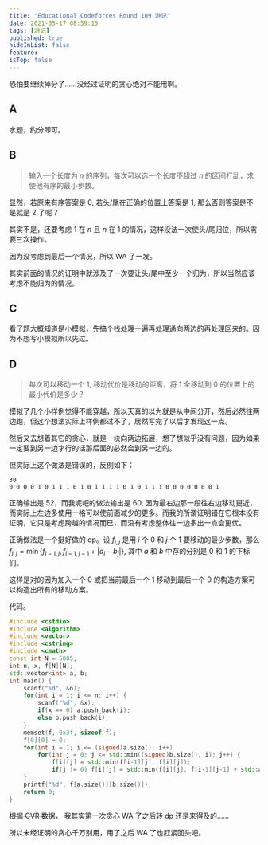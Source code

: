 ```yaml
---
title: 'Educational Codeforces Round 109 游记'
date: 2021-05-17 08:59:15
tags: [游记]
published: true
hideInList: false
feature: 
isTop: false
---
```

恐怕要继续掉分了……没经过证明的贪心绝对不能用啊。

<!-- more -->

## A

水题，约分即可。

## B

> 输入一个长度为 $n$ 的序列，每次可以选一个长度不超过 $n$ 的区间打乱，求使他有序的最小步数。

显然，若原来有序答案是 $0$, 若头/尾在正确的位置上答案是 $1$, 那么否则答案是不是就是 $2$ 了呢？

其实不是，还要考虑 $1$ 在 $n$ 且 $n$ 在 $1$ 的情况，这样没法一次使头/尾归位，所以需要三次操作。

因为没考虑到最后一个情况，所以 WA 了一发。

其实前面的情况的证明中就涉及了一次要让头/尾中至少一个归为，所以当然应该考虑不能归为的情况。

## C

看了题大概知道是小模拟，先搞个栈处理一遍再处理通向两边的再处理回来的。因为不想写小模拟所以先过。

## D

> 每次可以移动一个 $1$, 移动代价是移动的距离，将 $1$ 全移动到 $0$ 的位置上的最小代价是多少？

模拟了几个小样例觉得不能穿越，所以天真的以为就是从中间分开，然后必然往两边跑，但这个想法实际上样例都过不了，居然写完了以后才发现这一点。

然后又去想着其它的贪心，就是一块向两边拓展，想了想似乎没有问题，因为如果一定要到另一边才行的话那后面的必然会到另一边的。

但实际上这个做法是错误的，反例如下：

```plain
30
0 0 0 0 1 0 1 1 1 0 1 0 1 1 1 1 0 1 0 1 1 1 0 0 0 0 0 0 0 1 
```

正确输出是 $52$，而我呢吧的做法输出是 $60$, 因为最右边那一段往右边移动更近，而实际上左边多使用一格可以使前面减少的更多。而我的所谓证明错在它根本没有证明，它只是考虑跨越的情况而已，而没有考虑整体往一边多出一点会更优。

正确做法是一个挺好做的 dp。设 $f_{i,j}$ 是用 $i$ 个 $0$ 和 $j$ 个 $1$ 要移动的最少步数，那么 $f_{i,j} = \min\{f_{i-1, j}, f_{i-1,j-1} + |a_i - b_j|\}$, 其中 $a$ 和 $b$ 中存的分别是 $0$ 和 $1$ 的下标们。

这样是对的因为加入一个 $0$ 或把当前最后一个 $1$ 移动到最后一个 $0$ 的构造方案可以构造出所有的移动方案。

代码。

```cpp
#include <cstdio>
#include <algorithm>
#include <vector>
#include <cstring>
#include <cmath>
const int N = 5005;
int n, x, f[N][N];
std::vector<int> a, b;
int main() {
	scanf("%d", &n);
	for(int i = 1; i <= n; i++) {
		scanf("%d", &x);
		if(x == 0) a.push_back(i);
		else b.push_back(i);
	}
	memset(f, 0x3f, sizeof f);
	f[0][0] = 0;
	for(int i = 1; i <= (signed)a.size(); i++)
		for(int j = 0; j <= std::min((signed)b.size(), i); j++) {
			f[i][j] = std::min(f[i-1][j], f[i][j]);
			if(j != 0) f[i][j] = std::min(f[i][j], f[i-1][j-1] + std::abs(a[i-1] - b[j-1]));
	}
	printf("%d", f[a.size()][b.size()]);
	return 0;
}
```

~~根据 CVR 数据~~， 我其实第一次贪心 WA 了之后转 dp 还是来得及的……

所以未经证明的贪心千万别用，用了之后 WA 了也赶紧回头吧。
